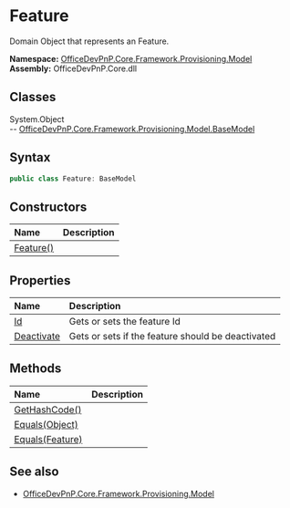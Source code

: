 # Feature
Domain Object that represents an Feature.  

**Namespace:** [OfficeDevPnP.Core.Framework.Provisioning.Model](OfficeDevPnP.Core.Framework.Provisioning.Model.md)  
**Assembly:** OfficeDevPnP.Core.dll  
## Classes
System.Object  
-- [OfficeDevPnP.Core.Framework.Provisioning.Model.BaseModel](OfficeDevPnP.Core.Framework.Provisioning.Model.BaseModel.md)
## Syntax
```C#
public class Feature: BaseModel
```
## Constructors
|**Name**|**Description**|
|:-----|:-----|
| [Feature()](Featureconstructor1details.md) | 
## Properties
|**Name**|**Description**|
|:-----|:-----|
| [Id](Feature.Id.md) | Gets or sets the feature Id
| [Deactivate](Feature.Deactivate.md) | Gets or sets if the feature should be deactivated
## Methods
|**Name**|**Description**|
|:-----|:-----|
| [GetHashCode()](FeatureGetHashCode.md) | 
| [Equals(Object)](FeatureEqualsObject.md) | 
| [Equals(Feature)](FeatureEqualsFeature.md) | 
## See also
- [OfficeDevPnP.Core.Framework.Provisioning.Model](OfficeDevPnP.Core.Framework.Provisioning.Model.md)
